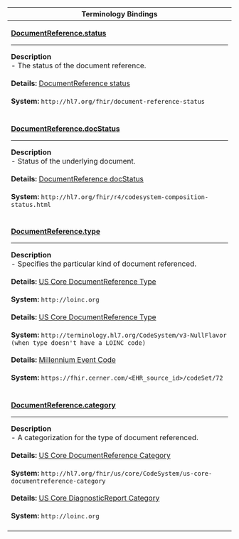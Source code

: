 |Terminology Bindings|
|---|
|<p>**[DocumentReference.status](http://hl7.org/fhir/r4/documentreference-definitions.html#DocumentReference.status)**<hr>**Description**<br>- The status of the document reference.<br><br>**Details:** [DocumentReference status](https://www.hl7.org/fhir/r4/valueset-document-reference-status.html)<br><br>**System:** `http://hl7.org/fhir/document-reference-status`<br><br>|
|<p>**[DocumentReference.docStatus](http://hl7.org/fhir/r4/documentreference-definitions.html#DocumentReference.docStatus)**<hr>**Description**<br>- Status of the underlying document.<br><br>**Details:** [DocumentReference docStatus](http://hl7.org/fhir/r4/valueset-composition-status.html)<br><br>**System:** `http://hl7.org/fhir/r4/codesystem-composition-status.html`<br><br>|
|<p>**[DocumentReference.type](http://hl7.org/fhir/r4/documentreference-definitions.html#DocumentReference.type)**<hr>**Description**<br>- Specifies the particular kind of document referenced.<br><br>**Details:** [US Core DocumentReference Type](https://hl7.org/fhir/us/core/ValueSet-us-core-documentreference-type.html)<br><br>**System:** `http://loinc.org`<br><br>**Details:** [US Core DocumentReference Type](https://hl7.org/fhir/us/core/ValueSet-us-core-documentreference-type.html)<br><br>**System:** `http://terminology.hl7.org/CodeSystem/v3-NullFlavor (when type doesn't have a LOINC code)`<br><br>**Details:** [Millennium Event Code](https://fhir.cerner.com/millennium/r4/proprietary-codes-and-systems/#code-set-72-clinical-event-codes)<br><br>**System:** `https://fhir.cerner.com/<EHR_source_id>/codeSet/72`<br><br>|
|<p>**[DocumentReference.category](https://www.hl7.org/fhir/documentreference-definitions.html#DocumentReference.category)**<hr>**Description**<br>- A categorization for the type of document referenced.<br><br>**Details:** [US Core DocumentReference Category](https://hl7.org/fhir/us/core/ValueSet-us-core-documentreference-category.html)<br><br>**System:** `http://hl7.org/fhir/us/core/CodeSystem/us-core-documentreference-category`<br><br>**Details:** [US Core DiagnosticReport Category](https://hl7.org/fhir/us/core/ValueSet-us-core-diagnosticreport-category.html)<br><br>**System:** `http://loinc.org`<br><br>|
